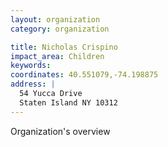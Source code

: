 ```yaml
---
layout: organization
category: organization

title: Nicholas Crispino
impact_area: Children
keywords: 
coordinates: 40.551079,-74.198875
address: |
  54 Yucca Drive
  Staten Island NY 10312
---
```

Organization's overview
